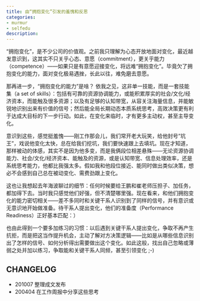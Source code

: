 ```yaml
---
title: 由“拥抱变化”引发的羞愧和反思
categories: 
- murmur
- selfedu
description:
--- 
```


“拥抱变化”，是不少公司的价值观。之前我只理解为心态开放地面对变化，最近越发意识到，这其实不只关乎心态、意愿（commitment），更关乎能力（competence）——如果只是有意愿迎接变化，将远难“拥抱变化”。毕竟欠了拥抱变化的能力，面对变化极易遇挫，长此以往，难免磨去意愿。
    
那再进一步，“拥抱变化的能力”是啥？<!-- more --> 依我之见，这非单一技能，而是一套技能集（a set of skills）：包括有可靠的资源协调能力，或能积累厚实的社会/文化/经济资本，而能触及很多资源；以及有足够的认知带宽，从容关注海量信息，并能敏锐地识别出来有价值的信号；然后能全局长期动态本质系统思考，高效决策更有利于达成大目标的下一步行动。如此，在变化来临时，才有更多主动权，甚至主导变化。

意识到这些，感觉挺羞愧——刚工作那会儿，我们常开老大玩笑，给他封号“坑王”，戏说他变化太快，总在给我们挖坑，我们要快速跟上去填坑。现在才知道，那样被动的体感，其实不是因为他多变，而是我俩段位相差悬殊——无论资源协调能力、社会/文化/经济资本、能触及的资源，或是认知带宽、信息处理效率，还是系统思考能力，他都比我强太多。假如我和他段位接近、能同时做出类似决策，想必不会感到自己总在被动变化、需费劲跟上变化。
    
这也让我想起去年海波聊过的细节：任何时候要给王鹏和崔老师压担子、加任务，都加得下去。当时我只感觉他们好强，但不清楚哪里强。现在看来，和他们拥抱变化的能力密切相关——差不多同时和关键干系人识别到了同样的信号，并有意识或无意识地开始做准备。待干系人提出变化，他们的准备度（Performance Readiness）正好基本匹配：）

也由此得到一个要多加练习的习惯：以后遇到关键干系人提出变化，争取不再产生抗拒，而是把这当作提升机会，主动了解对方决策逻辑——比如是从哪些信息识别出了怎样的信号、如何分析得出需要做出这个变化。如此这般，找出自己忽略或薄弱之处并加以练习，争取能和关键干系人同频，甚至引领变化 ;-)


## CHANGELOG 

- 201007 整理成文发布
- 200404 在工作周报中分享这些思考